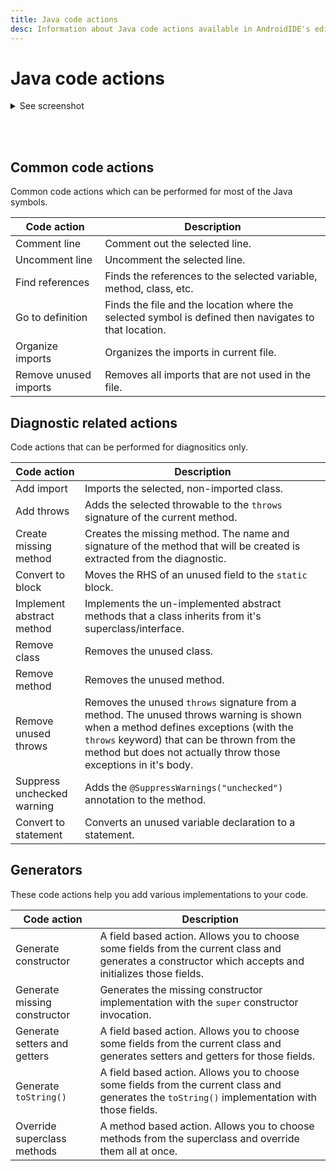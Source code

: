 ```yaml
---
title: Java code actions
desc: Information about Java code actions available in AndroidIDE's editor. This page shows common code actions, diagnostic-related actions, and code generators.
---
```


# Java code actions

<details>
  <summary>See screenshot</summary>
  <img src="/images/java_code_actions.png" width="250" />
</details>

<br><br>

## Common code actions

Common code actions which can be performed for most of the Java symbols.

| Code action           | Description                                                                                           |
|-----------------------|-------------------------------------------------------------------------------------------------------|
| Comment line          | Comment out the selected line.                                                                        |
| Uncomment line        | Uncomment the selected line.                                                                          |
| Find references       | Finds the references to the selected variable, method, class, etc.                                    |
| Go to definition      | Finds the file and the location where the selected symbol is defined then navigates to that location. |
| Organize imports      | Organizes the imports in current file.                                                                |
| Remove unused imports | Removes all imports that are not used in the file.                                                    |

## Diagnostic related actions

Code actions that can be performed for diagnositics only.

| Code action                | Description                                                                                                                                                                                                                                        |
|----------------------------|----------------------------------------------------------------------------------------------------------------------------------------------------------------------------------------------------------------------------------------------------|
| Add import                 | Imports the selected, non-imported class.                                                                                                                                                                                                          |
| Add throws                 | Adds the selected throwable to the `throws` signature of the current method.                                                                                                                                                                       |
| Create missing method      | Creates the missing method. The name and signature of the method that will be created is extracted from the diagnostic.                                                                                                                            |
| Convert to block           | Moves the RHS of an unused field to the `static` block.                                                                                                                                                                                            |
| Implement abstract method  | Implements the un-implemented abstract methods that a class inherits from it's superclass/interface.                                                                                                                                               |
| Remove class               | Removes the unused class.                                                                                                                                                                                                                          |
| Remove method              | Removes the unused method.                                                                                                                                                                                                                         |
| Remove unused throws       | Removes the unused `throws` signature from a method. The unused throws warning is shown when a method defines exceptions (with the `throws` keyword) that can be thrown from the method but does not actually throw those exceptions in it's body. |
| Suppress unchecked warning | Adds the `@SuppressWarnings("unchecked")` annotation to the method.                                                                                                                                                                                |
| Convert to statement       | Converts an unused variable declaration to a statement.                                                                                                                                                                                            |

## Generators

These code actions help you add various implementations to your code.

| Code action                  | Description                                                                                                                                           |
|------------------------------|-------------------------------------------------------------------------------------------------------------------------------------------------------|
| Generate constructor         | A field based action. Allows you to choose some fields from the current class and generates a constructor which accepts and initializes those fields. |
| Generate missing constructor | Generates the missing constructor implementation with the `super` constructor invocation.                                                             |
| Generate setters and getters | A field based action. Allows you to choose some fields from the current class and generates setters and getters for those fields.                     |
| Generate `toString()`        | A field based action. Allows you to choose some fields from the current class and generates the `toString()` implementation with those fields.        |
| Override superclass methods  | A method based action. Allows you to choose methods from the superclass and override them all at once.                                                |